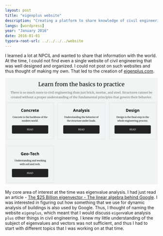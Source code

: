 ```yaml
---
layout: post
title: "eigenplus website"
description: "Creating a platform to share knowledge of civil engineering."
langs: [wordpress]
year: "January 2016"
date: 2016-01-01
typora-root-url: ../../../../website
---
```


I learned a lot at NPCIL and wanted to share that information with the world. At the time, I could not find even a single website of civil engineering that was well designed and organized. I could not post on such websites and thus thought of making my own. That led to the creation of [eigenplus.com](https://www.eigenplus.com/). 

![image-20220217094447189](/assets/images/image-20220217094447189.png)

My core area of interest at the time was eigenvalue analysis. I had just read an article - [The $25 Billion eigenvector - The linear algebra behind Google](https://www.rose-hulman.edu/~bryan/googleFinalVersionFixed.pdf). I was interested in figuring out how something that we use for dynamic analysis of buildings is also used by Google. Thus, I thought of naming the website `eigenplus`, which meant that I would discuss `eigen`value analysis `plus` other things in civil engineering. I knew my little understanding of the subject of eigenvalues and vectors was not sufficient, and thus I had to start with different topics that I was working on at that time.
